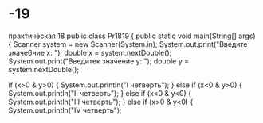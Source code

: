 # -19
практическая 18
public class Pr1819 { 
    public static void main(String[] args) { 
        Scanner system = new Scanner(System.in); 
        System.out.print("Введите значе6ние х: "); 
        double x = system.nextDouble(); 
        System.out.print("Введитек значение y: "); 
        double y = system.nextDouble(); 
 
if (x>0 & y>0) { 
     System.out.println("I четверть"); 
} else if (x<0 & y>0) { 
     System.out.println("II четверть"); 
} else if (x<0 & y<0) { 
     System.out.println("III четверть"); 
} else if (x>0 & y<0) { 
     System.out.println("IV четверть"); 
